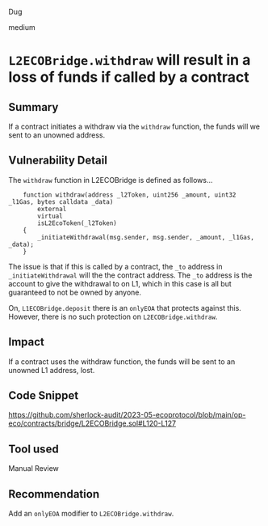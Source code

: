 Dug

medium

# `L2ECOBridge.withdraw` will result in a loss of funds if called by a contract

## Summary

If a contract initiates a withdraw via the `withdraw` function, the funds will we sent to an unowned address.

## Vulnerability Detail

The `withdraw` function in L2ECOBridge is defined as follows...

```solidity
    function withdraw(address _l2Token, uint256 _amount, uint32 _l1Gas, bytes calldata _data)
        external
        virtual
        isL2EcoToken(_l2Token)
    {
        _initiateWithdrawal(msg.sender, msg.sender, _amount, _l1Gas, _data);
    }
```

The issue is that if this is called by a contract, the `_to` address in `_initiateWithdrawal` will the the contract address. The `_to` address is the account to give the withdrawal to on L1, which in this case is all but guaranteed to not be owned by anyone.

On, `L1ECOBridge.deposit` there is an `onlyEOA` that protects against this. However, there is no such protection on `L2ECOBridge.withdraw`.

## Impact

If a contract uses the withdraw function, the funds will be sent to an unowned L1 address, lost.

## Code Snippet

https://github.com/sherlock-audit/2023-05-ecoprotocol/blob/main/op-eco/contracts/bridge/L2ECOBridge.sol#L120-L127

## Tool used

Manual Review

## Recommendation

Add an `onlyEOA` modifier to `L2ECOBridge.withdraw`.
